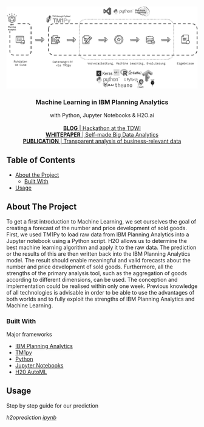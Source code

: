 <!-- PROJECT LOGO -->
<br />
<p align="center">
  <a href="https://github.com/alexander-gusser/planning-analytics">
    <img src="tm1_planning_analytics.png" alt="Logo" width="800">
  </a>

  <h3 align="center">Machine Learning in IBM Planning Analytics</h3>

  <p align="center"> 
    with Python, Jupyter Notebooks & H2O.ai
    <br />
    <br />
    <a href="https://gmc2.de/business-intelligence/live-hackathon-auf-der-tdwi/"><strong>BLOG</strong> | Hackathon at the TDWI</a>
    <br />
    <a href="SelfMade_BigData_Analytics_Draft.pdf"><strong>WHITEPAPER</strong> | Self-made Big Data Analytics</a>
    <br />
    <a href="https://www.tdwi.eu/fileadmin/tdwi/4.0_Verein/Young_Guns/BIS_01_17_Datenbasierte_Entscheidungshilfe_im_Bereich_Social_Media.pdf"><strong>PUBLICATION</strong> | Transparent analysis of business-relevant data</a>
    <br />
  </p>
</p>

<!-- TABLE OF CONTENTS -->

## Table of Contents

- [About the Project](#about-the-project)
  - [Built With](#built-with)
- [Usage](#usage)

<!-- ABOUT THE PROJECT -->

## About The Project

To get a first introduction to Machine Learning, we set ourselves the goal of creating a forecast of the number and price development of sold goods. First, we used TM1Py to load raw data from IBM Planning Analytics into a Jupyter notebook using a Python script. H2O allows us to determine the best machine learning algorithm and apply it to the raw data. The prediction or the results of this are then written back into the IBM Planning Analytics model. The result should enable meaningful and valid forecasts about the number and price development of sold goods. Furthermore, all the strengths of the primary analysis tool, such as the aggregation of goods according to different dimensions, can be used. The conception and implementation could be realised within only one week. Previous knowledge of all technologies is advisable in order to be able to use the advantages of both worlds and to fully exploit the strengths of IBM Planning Analytics and Machine Learning. 

### Built With

Major frameworks

- [IBM Planning Analytics](https://gmc2.de/planning-analytics/)
- [TM1py](https://github.com/cubewise-code/tm1py)
- [Python](https://www.python.org/)
- [Jupyter Notebooks](https://jupyter.org/)
- [H20 AutoML](https://docs.h2o.ai/h2o/latest-stable/h2o-docs/automl.html)

<!-- USAGE EXAMPLES -->

## Usage

Step by step guide for our prediction

_h2oprediction [ipynb](h2o_prediction.ipynb)_